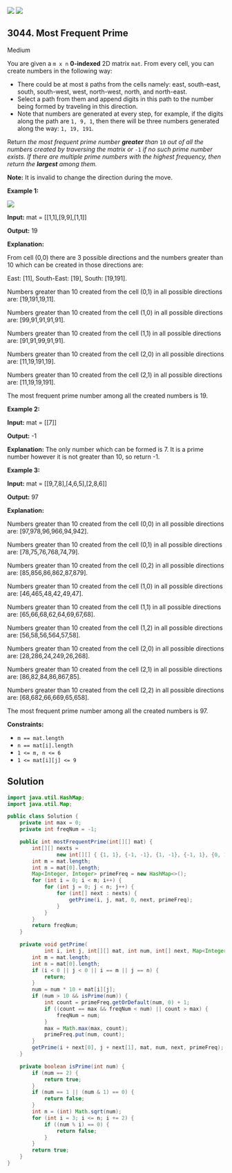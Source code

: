 [![](https://img.shields.io/github/stars/javadev/LeetCode-in-Java?label=Stars&style=flat-square)](https://github.com/javadev/LeetCode-in-Java)
[![](https://img.shields.io/github/forks/javadev/LeetCode-in-Java?label=Fork%20me%20on%20GitHub%20&style=flat-square)](https://github.com/javadev/LeetCode-in-Java/fork)

## 3044\. Most Frequent Prime

Medium

You are given a `m x n` **0-indexed** 2D matrix `mat`. From every cell, you can create numbers in the following way:

*   There could be at most `8` paths from the cells namely: east, south-east, south, south-west, west, north-west, north, and north-east.
*   Select a path from them and append digits in this path to the number being formed by traveling in this direction.
*   Note that numbers are generated at every step, for example, if the digits along the path are `1, 9, 1`, then there will be three numbers generated along the way: `1, 19, 191`.

Return _the most frequent prime number **greater** than_ `10` _out of all the numbers created by traversing the matrix or_ `-1` _if no such prime number exists. If there are multiple prime numbers with the highest frequency, then return the **largest** among them._

**Note:** It is invalid to change the direction during the move.

**Example 1:**

 **![](https://assets.leetcode.com/uploads/2024/02/15/south)** 

 **Input:** mat = \[\[1,1],[9,9],[1,1]]

**Output:** 19

**Explanation:**

From cell (0,0) there are 3 possible directions and the numbers greater than 10 which can be created in those directions are:

East: [11], South-East: [19], South: [19,191].

Numbers greater than 10 created from the cell (0,1) in all possible directions are: [19,191,19,11].

Numbers greater than 10 created from the cell (1,0) in all possible directions are: [99,91,91,91,91].

Numbers greater than 10 created from the cell (1,1) in all possible directions are: [91,91,99,91,91].

Numbers greater than 10 created from the cell (2,0) in all possible directions are: [11,19,191,19].

Numbers greater than 10 created from the cell (2,1) in all possible directions are: [11,19,19,191].

The most frequent prime number among all the created numbers is 19.

**Example 2:**

**Input:** mat = \[\[7]]

**Output:** -1

**Explanation:** The only number which can be formed is 7. It is a prime number however it is not greater than 10, so return -1.

**Example 3:**

**Input:** mat = \[\[9,7,8],[4,6,5],[2,8,6]]

**Output:** 97

**Explanation:**

Numbers greater than 10 created from the cell (0,0) in all possible directions are: [97,978,96,966,94,942].

Numbers greater than 10 created from the cell (0,1) in all possible directions are: [78,75,76,768,74,79].

Numbers greater than 10 created from the cell (0,2) in all possible directions are: [85,856,86,862,87,879].

Numbers greater than 10 created from the cell (1,0) in all possible directions are: [46,465,48,42,49,47].

Numbers greater than 10 created from the cell (1,1) in all possible directions are: [65,66,68,62,64,69,67,68].

Numbers greater than 10 created from the cell (1,2) in all possible directions are: [56,58,56,564,57,58].

Numbers greater than 10 created from the cell (2,0) in all possible directions are: [28,286,24,249,26,268].

Numbers greater than 10 created from the cell (2,1) in all possible directions are: [86,82,84,86,867,85].

Numbers greater than 10 created from the cell (2,2) in all possible directions are: [68,682,66,669,65,658].

The most frequent prime number among all the created numbers is 97. 

**Constraints:**

*   `m == mat.length`
*   `n == mat[i].length`
*   `1 <= m, n <= 6`
*   `1 <= mat[i][j] <= 9`

## Solution

```java
import java.util.HashMap;
import java.util.Map;

public class Solution {
    private int max = 0;
    private int freqNum = -1;

    public int mostFrequentPrime(int[][] mat) {
        int[][] nexts =
                new int[][] { {1, 1}, {-1, -1}, {1, -1}, {-1, 1}, {0, 1}, {0, -1}, {1, 0}, {-1, 0}};
        int m = mat.length;
        int n = mat[0].length;
        Map<Integer, Integer> primeFreq = new HashMap<>();
        for (int i = 0; i < m; i++) {
            for (int j = 0; j < n; j++) {
                for (int[] next : nexts) {
                    getPrime(i, j, mat, 0, next, primeFreq);
                }
            }
        }
        return freqNum;
    }

    private void getPrime(
            int i, int j, int[][] mat, int num, int[] next, Map<Integer, Integer> primeFreq) {
        int m = mat.length;
        int n = mat[0].length;
        if (i < 0 || j < 0 || i == m || j == n) {
            return;
        }
        num = num * 10 + mat[i][j];
        if (num > 10 && isPrime(num)) {
            int count = primeFreq.getOrDefault(num, 0) + 1;
            if ((count == max && freqNum < num) || count > max) {
                freqNum = num;
            }
            max = Math.max(max, count);
            primeFreq.put(num, count);
        }
        getPrime(i + next[0], j + next[1], mat, num, next, primeFreq);
    }

    private boolean isPrime(int num) {
        if (num == 2) {
            return true;
        }
        if (num == 1 || (num & 1) == 0) {
            return false;
        }
        int n = (int) Math.sqrt(num);
        for (int i = 3; i <= n; i += 2) {
            if ((num % i) == 0) {
                return false;
            }
        }
        return true;
    }
}
```